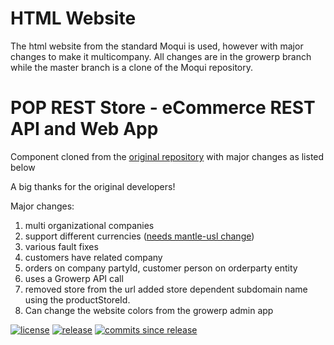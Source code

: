 # HTML Website

The html website from the standard Moqui is used, however with major changes to make it multicompany. All changes are in the growerp branch while the master branch is a clone of the Moqui repository.

# POP REST Store - eCommerce REST API and Web App

Component cloned from the [original repository](https://github.com/moqui/PopRestStore) with major changes as listed below 

A big thanks for the original developers!

Major changes:

1. multi organizational companies
2. support different currencies ([needs mantle-usl change](https://github.com/moqui/mantle-usl/pull/188))
3. various fault fixes
4. customers have related company
5. orders on company partyId, customer person on orderparty entity
6. uses a Growerp API call
7. removed store from the url added store dependent subdomain name using the productStoreId.
8. Can change the website colors from the growerp admin app

[![license](https://camo.githubusercontent.com/b8b67a74b25cc3f9256a99543445930a65ca6d03ad3037f193f24263f15a152b/687474703a2f2f696d672e736869656c64732e696f2f62616467652f6c6963656e73652d434330253230312e30253230556e6976657273616c2d626c75652e737667)](https://github.com/moqui/PopRestStore/blob/master/LICENSE.md) [![release](https://camo.githubusercontent.com/0e74b5aac60e4557498712ae9edca6e79a9f42aadaffef68d93232a580899d71/687474703a2f2f696d672e736869656c64732e696f2f6769746875622f72656c656173652f6d6f7175692f506f705265737453746f72652e737667)](https://github.com/moqui/PopRestStore/releases) [![commits since release](https://camo.githubusercontent.com/cb9d197181e2e59d921f48d5b5b0a9f903b6410d39700ec16dc5a63f0f8826d1/687474703a2f2f696d672e736869656c64732e696f2f6769746875622f636f6d6d6974732d73696e63652f6d6f7175692f506f705265737453746f72652f76312e302e302e737667)](https://github.com/moqui/PopRestStore/commits/master)